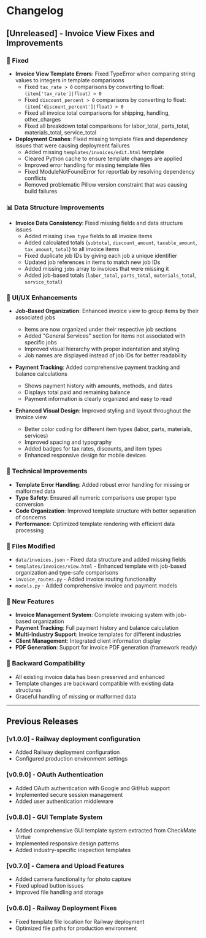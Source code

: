 # Changelog

## [Unreleased] - Invoice View Fixes and Improvements

### 🐛 Fixed
- **Invoice View Template Errors**: Fixed TypeError when comparing string values to integers in template comparisons
  - Fixed `tax_rate > 0` comparisons by converting to float: `(item['tax_rate']|float) > 0`
  - Fixed `discount_percent > 0` comparisons by converting to float: `(item['discount_percent']|float) > 0`
  - Fixed all invoice total comparisons for shipping, handling, other_charges
  - Fixed all breakdown total comparisons for labor_total, parts_total, materials_total, service_total
- **Deployment Crashes**: Fixed missing template files and dependency issues that were causing deployment failures
  - Added missing `templates/invoices/edit.html` template
  - Cleared Python cache to ensure template changes are applied
  - Improved error handling for missing template files
  - Fixed ModuleNotFoundError for reportlab by resolving dependency conflicts
  - Removed problematic Pillow version constraint that was causing build failures

### 📊 Data Structure Improvements
- **Invoice Data Consistency**: Fixed missing fields and data structure issues
  - Added missing `item_type` fields to all invoice items
  - Added calculated totals (`subtotal`, `discount_amount`, `taxable_amount`, `tax_amount`, `total`) to all invoice items
  - Fixed duplicate job IDs by giving each job a unique identifier
  - Updated job references in items to match new job IDs
  - Added missing `jobs` array to invoices that were missing it
  - Added job-based totals (`labor_total`, `parts_total`, `materials_total`, `service_total`)

### 🎨 UI/UX Enhancements
- **Job-Based Organization**: Enhanced invoice view to group items by their associated jobs
  - Items are now organized under their respective job sections
  - Added "General Services" section for items not associated with specific jobs
  - Improved visual hierarchy with proper indentation and styling
  - Job names are displayed instead of job IDs for better readability

- **Payment Tracking**: Added comprehensive payment tracking and balance calculations
  - Shows payment history with amounts, methods, and dates
  - Displays total paid and remaining balance
  - Payment information is clearly organized and easy to read

- **Enhanced Visual Design**: Improved styling and layout throughout the invoice view
  - Better color coding for different item types (labor, parts, materials, services)
  - Improved spacing and typography
  - Added badges for tax rates, discounts, and item types
  - Enhanced responsive design for mobile devices

### 🔧 Technical Improvements
- **Template Error Handling**: Added robust error handling for missing or malformed data
- **Type Safety**: Ensured all numeric comparisons use proper type conversion
- **Code Organization**: Improved template structure with better separation of concerns
- **Performance**: Optimized template rendering with efficient data processing

### 📁 Files Modified
- `data/invoices.json` - Fixed data structure and added missing fields
- `templates/invoices/view.html` - Enhanced template with job-based organization and type-safe comparisons
- `invoice_routes.py` - Added invoice routing functionality
- `models.py` - Added comprehensive invoice and payment models

### 🚀 New Features
- **Invoice Management System**: Complete invoicing system with job-based organization
- **Payment Tracking**: Full payment history and balance calculation
- **Multi-Industry Support**: Invoice templates for different industries
- **Client Management**: Integrated client information display
- **PDF Generation**: Support for invoice PDF generation (framework ready)

### 🔄 Backward Compatibility
- All existing invoice data has been preserved and enhanced
- Template changes are backward compatible with existing data structures
- Graceful handling of missing or malformed data

---

## Previous Releases

### [v1.0.0] - Railway deployment configuration
- Added Railway deployment configuration
- Configured production environment settings

### [v0.9.0] - OAuth Authentication
- Added OAuth authentication with Google and GitHub support
- Implemented secure session management
- Added user authentication middleware

### [v0.8.0] - GUI Template System
- Added comprehensive GUI template system extracted from CheckMate Virtue
- Implemented responsive design patterns
- Added industry-specific inspection templates

### [v0.7.0] - Camera and Upload Features
- Added camera functionality for photo capture
- Fixed upload button issues
- Improved file handling and storage

### [v0.6.0] - Railway Deployment Fixes
- Fixed template file location for Railway deployment
- Optimized file paths for production environment 